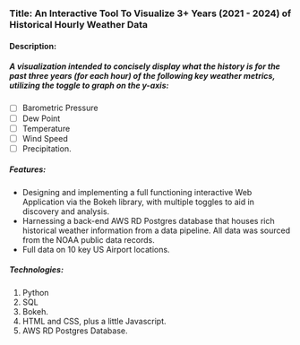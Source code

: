 ### Title: An Interactive Tool To Visualize 3+ Years (2021 - 2024) of Historical Hourly Weather Data

#### Description:

##### A visualization intended to concisely display what the history is for the past three years (for each hour) of the following key weather metrics, utilizing the toggle to graph on the y-axis:

- [ ] Barometric Pressure
- [ ] Dew Point
- [ ] Temperature
- [ ] Wind Speed
- [ ] Precipitation.

##### Features:

- Designing and implementing a full functioning interactive Web Application via the Bokeh library, with multiple toggles to aid in discovery and analysis.
- Harnessing a back-end AWS RD Postgres database that houses rich historical weather information from  a data pipeline.  All data was sourced from the NOAA public data records.
- Full data on 10 key US Airport locations.

##### Technologies:

1. Python
2. SQL
3. Bokeh.
4. HTML and CSS, plus a little Javascript.
5. AWS RD Postgres Database.
